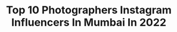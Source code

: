 ---
title: Top 10 Photographers Instagram Influencers In Mumbai In 2022
description: >-
  Find top photographers Instagram influencers in Mumbai in 2022. Most popular hashtags: #mumbai #instagram #india #photographers.
platform: Instagram
hits: 1090
text_top: See the best Instagram accounts on inBeat.
text_bottom: Our search engine holds 1090 Instagram influencers like this in Mumbai, India for you to connect with.
profiles:
  - username: "rahuljhangiani"
    fullname: >-
      Rahul Jhangiani
    bio: >-
      Fashion and Celebrity Photographer Mumbai Partner @tc1_ems
    location: "India"
    followers: 185275
    engagement: 338
    commentsToLikes: 0.013665
    id: ck0w3gyr7tcsb0i19wpzqanix
    verified: true
    hashtags: "#rahuljhangiani, #jacquelinefernandez, #athiyashetty, #tarasutaria"
  - username: "starryeyes2054"
    fullname: >-
      Star Udyawar | INDIA
    bio: >-
      Aspiring Photographer MUMBAI I INDIA
    location: "India"
    followers: 20863
    engagement: 482
    commentsToLikes: 0.083140
    id: ck5cciyplhg8l0i11eheisl5s
    verified: false
    hashtags: "#spi, #indianphotography, #streetphotographymagazine, #mymumbai"
  - username: "alokshahphotography"
    fullname: >-
      Alok Shah
    bio: >-
      International Photographer Mumbai, India. 91-9820758806. Copyrights alokshah DM for shoot inquiries London / Berlin / Paris / Mumbai
    location: "India"
    followers: 64554
    engagement: 50
    commentsToLikes: 0.023364
    id: ck15tev0khqiw0i192lhi6g0p
    verified: false
    hashtags: "#magazinecover, #palace, #ghagra, #royal"
  - username: "rdb_photographyy"
    fullname: >-
      RDB
    bio: >-
      Photographer Wedding photographer Mumbai , India . 7208773955
    location: "India"
    followers: 10215
    engagement: 501
    commentsToLikes: 0.005839
    id: ck6twh36trxzq0j719d944hol
    verified: false
    hashtags: "#theartisterr, #engagement, #weddingsutra, #bhfyp"
  - username: "sanket.ag.arwal"
    fullname: >-
      Sanket Agarwal
    bio: >-
      Painting With My Shutter :) Government Contractor by Profession! #tagsanket !! DM/Email For Collaboration. Sikkim & Siliguri.
    location: "India"
    followers: 16415
    engagement: 1652
    commentsToLikes: 0.305740
    id: ck0vx05fbwgrj0i19kpgpb3hf
    verified: false
    hashtags: "#travelrealindia, #worldwide, #ipofficial, #humanity"
  - username: "priyankatodankarofficial"
    fullname: >-
      𝗣𝗿𝗶𝘆𝗮𝗻𝗸𝗮 𝗧𝗼𝗱𝗮𝗻𝗸𝗮𝗿
    bio: >-
      Paid Collaboration queries ⬇️ tauruscineagency@gmail.com
    location: "India"
    followers: 120802
    engagement: 984
    commentsToLikes: 0.026399
    id: ck0w6bola7t6y0i19kgvh9igz
    verified: false
    hashtags: "#selflove, #follow, #smile, #staypositive"
  - username: "positive_rays"
    fullname: >-
      ρσσиαм
    bio: >-
      I am LIFE! Portraits| Street| Nature. For collabs please DM or email👇 #spreadpositiverays
    location: "India"
    followers: 6756
    engagement: 923
    commentsToLikes: 0.174413
    id: ck0vy83ct2oo70i19hcc2awcq
    verified: false
    hashtags: "#photooftheday, #natureza, #createathome, #ig"
  - username: "__asif_photographer_"
    fullname: >-
      asif____photographer
    bio: >-
      👉PORTRAIT | FASHION | FORTfOLIO SHOOT 📶 Next level Photography 📩 DM /MAIL FOR PAID SHOOT AND COLLAS...
    location: "India"
    followers: 5410
    engagement: 515
    commentsToLikes: 0.017224
    id: ck6uauqzn5s7g0j71it7yoxa6
    verified: false
    hashtags: "#outdoorphotography, #portfolioshoot, #photography, #modelphotographyphotos"
  - username: "visual_outcomes"
    fullname: >-
      Hrishikesh Gholap🇮🇳
    bio: >-
      |नवी मुंबई|INDIA🇮🇳 20
    location: "India"
    followers: 4263
    engagement: 2608
    commentsToLikes: 0.099396
    id: ck5c83rez8pof0i11yquu8g0h
    verified: false
    hashtags: ""
  - username: "moodygram_kerala"
    fullname: >-
      MAGIC™ (200k +Fam)
    bio: >-
      🅼oody 🅰rtist OF 🅶odsown 🅸nsta 🅲ommunity 🎩ιтѕ ιмρσятαит тσ вєℓιeνє тнє мαgι¢ ιиѕι∂e you💫 💌 DM for Promotions #photography
    location: "India"
    followers: 205015
    engagement: 313
    commentsToLikes: 0.009188
    id: ck0tto7h33kpe0i19hnhymcus
    verified: false
    hashtags: "#naturephotography, #photo, #worldphotography, #newbegining"
---
